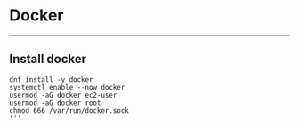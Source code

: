 # Docker
---
## Install docker
```
dnf install -y docker
systemctl enable --now docker
usermod -aG docker ec2-user
usermod -aG docker root
chmod 666 /var/run/docker.sock
'''
